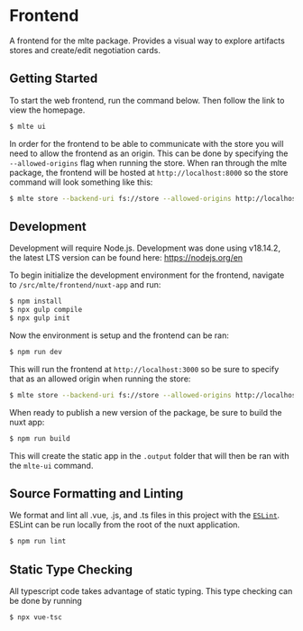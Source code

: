 # Frontend

A frontend for the mlte package. Provides a visual way to explore artifacts stores and create/edit negotiation cards.

## Getting Started
To start the web frontend, run the command below. Then follow the link to view the homepage.

```bash
$ mlte ui
```

In order for the frontend to be able to communicate with the store you will need to allow the frontend as an origin.
This can be done by specifying the `--allowed-origins` flag when running the store. 
When ran through the mlte package, the frontend will be hosted at `http://localhost:8000` so the store command will look something like this:

```bash
$ mlte store --backend-uri fs://store --allowed-origins http://localhost:8000
```

## Development
Development will require Node.js. Development was done using v18.14.2, the latest LTS version can be found here: https://nodejs.org/en

To begin initialize the development environment for the frontend, navigate to `/src/mlte/frontend/nuxt-app` and run:

```bash
$ npm install
$ npx gulp compile
$ npx gulp init
```

Now the environment is setup and the frontend can be ran:

```bash
$ npm run dev
```

This will run the frontend at `http://localhost:3000` so be sure to specify that as an allowed origin when running the store:

```bash
$ mlte store --backend-uri fs://store --allowed-origins http://localhost:3000
```

When ready to publish a new version of the package, be sure to build the nuxt app:

```bash
$ npm run build
```

This will create the static app in the `.output` folder that will then be ran with the `mlte-ui` command. 

## Source Formatting and Linting

We format and lint all .vue, .js, and .ts files in this project with the [`ESLint`](https://eslint.org/). ESLint can be run locally from the root of the nuxt application.

```bash
$ npm run lint
```

## Static Type Checking
All typescript code takes advantage of static typing. This type checking can be done by running

```bash
$ npx vue-tsc
```